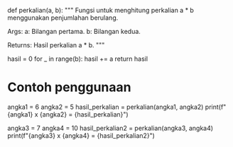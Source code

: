 def perkalian(a, b):
  """
  Fungsi untuk menghitung perkalian a * b menggunakan penjumlahan berulang.

  Args:
    a: Bilangan pertama.
    b: Bilangan kedua.

  Returns:
    Hasil perkalian a * b.
  """

  hasil = 0
  for _ in range(b):
    hasil += a
  return hasil

# Contoh penggunaan
angka1 = 6
angka2 = 5
hasil_perkalian = perkalian(angka1, angka2)
print(f"{angka1} x {angka2} = {hasil_perkalian}")

angka3 = 7
angka4 = 10
hasil_perkalian2 = perkalian(angka3, angka4)
print(f"{angka3} x {angka4} = {hasil_perkalian2}")
